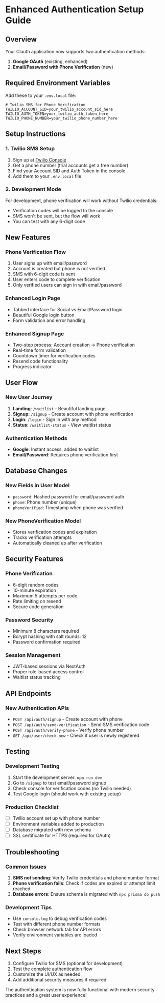 # Enhanced Authentication Setup Guide

## Overview

Your Clauth application now supports two authentication methods:

1. **Google OAuth** (existing, enhanced)
2. **Email/Password with Phone Verification** (new)

## Required Environment Variables

Add these to your `.env.local` file:

```env
# Twilio SMS for Phone Verification
TWILIO_ACCOUNT_SID=your_twilio_account_sid_here
TWILIO_AUTH_TOKEN=your_twilio_auth_token_here
TWILIO_PHONE_NUMBER=your_twilio_phone_number_here
```

## Setup Instructions

### 1. Twilio SMS Setup

1. Sign up at [Twilio Console](https://console.twilio.com/)
2. Get a phone number (trial accounts get a free number)
3. Find your Account SID and Auth Token in the console
4. Add them to your `.env.local` file

### 2. Development Mode

For development, phone verification will work without Twilio credentials:

- Verification codes will be logged to the console
- SMS won't be sent, but the flow will work
- You can test with any 6-digit code

## New Features

### Phone Verification Flow

1. User signs up with email/password
2. Account is created but phone is not verified
3. SMS with 6-digit code is sent
4. User enters code to complete verification
5. Only verified users can sign in with email/password

### Enhanced Login Page

- Tabbed interface for Social vs Email/Password login
- Beautiful Google login button
- Form validation and error handling

### Enhanced Signup Page

- Two-step process: Account creation → Phone verification
- Real-time form validation
- Countdown timer for verification codes
- Resend code functionality
- Progress indicator

## User Flow

### New User Journey

1. **Landing**: `/waitlist` - Beautiful landing page
2. **Signup**: `/signup` - Create account with phone verification
3. **Login**: `/login` - Sign in with any method
4. **Status**: `/waitlist-status` - View waitlist status

### Authentication Methods

- **Google**: Instant access, added to waitlist
- **Email/Password**: Requires phone verification first

## Database Changes

### New Fields in User Model

- `password`: Hashed password for email/password auth
- `phone`: Phone number (unique)
- `phoneVerified`: Timestamp when phone was verified

### New PhoneVerification Model

- Stores verification codes and expiration
- Tracks verification attempts
- Automatically cleaned up after verification

## Security Features

### Phone Verification

- 6-digit random codes
- 10-minute expiration
- Maximum 5 attempts per code
- Rate limiting on resend
- Secure code generation

### Password Security

- Minimum 8 characters required
- Bcrypt hashing with salt rounds: 12
- Password confirmation required

### Session Management

- JWT-based sessions via NextAuth
- Proper role-based access control
- Waitlist status tracking

## API Endpoints

### New Authentication APIs

- `POST /api/auth/signup` - Create account with phone
- `POST /api/auth/send-verification` - Send SMS verification code
- `POST /api/auth/verify-phone` - Verify phone number
- `GET /api/user/check-new` - Check if user is newly registered

## Testing

### Development Testing

1. Start the development server: `npm run dev`
2. Go to `/signup` to test email/password signup
3. Check console for verification codes (no Twilio needed)
4. Test Google login (should work with existing setup)

### Production Checklist

- [ ] Twilio account set up with phone number
- [ ] Environment variables added to production
- [ ] Database migrated with new schema
- [ ] SSL certificate for HTTPS (required for OAuth)

## Troubleshooting

### Common Issues

1. **SMS not sending**: Verify Twilio credentials and phone number format
2. **Phone verification fails**: Check if codes are expired or attempt limit reached
3. **Database errors**: Ensure schema is migrated with `npx prisma db push`

### Development Tips

- Use `console.log` to debug verification codes
- Test with different phone number formats
- Check browser network tab for API errors
- Verify environment variables are loaded

## Next Steps

1. Configure Twilio for SMS (optional for development)
2. Test the complete authentication flow
3. Customize the UI/UX as needed
4. Add additional security measures if required

The authentication system is now fully functional with modern security practices and a great user experience!
